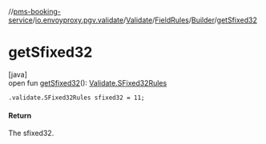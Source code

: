 //[pms-booking-service](../../../../../index.md)/[io.envoyproxy.pgv.validate](../../../index.md)/[Validate](../../index.md)/[FieldRules](../index.md)/[Builder](index.md)/[getSfixed32](get-sfixed32.md)

# getSfixed32

[java]\
open fun [getSfixed32](get-sfixed32.md)(): [Validate.SFixed32Rules](../../-s-fixed32-rules/index.md)

`.validate.SFixed32Rules sfixed32 = 11;`

#### Return

The sfixed32.